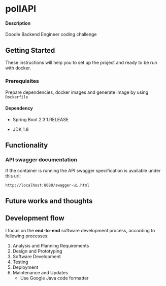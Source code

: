 # pollAPI

#### Description

Doodle Backend Engineer coding challenge



## Getting Started

These instructions will help you to set up the project and ready to be run with docker.

### Prerequisites

Prepare dependencies, docker images and generate image  by using `Dockerfile`

#### Dependency

- Spring Boot 2.3.1.RELEASE

- JDK 1.8



## Functionality

### API swagger documentation

If the container is running the API swagger specification is available under this url:

```htttp
http://localhost:8080/swagger-ui.html
```



## Future works and thoughts



## Development flow

I focus on the **end-to-end** software development process, according to following processes:

1. Analysis and Planning Requirements 
2. Design and Prototyping 
3. Software Development 
4. Testing 
5. Deployment
6. Maintenance and Updates
   - Use Google Java code formatter







